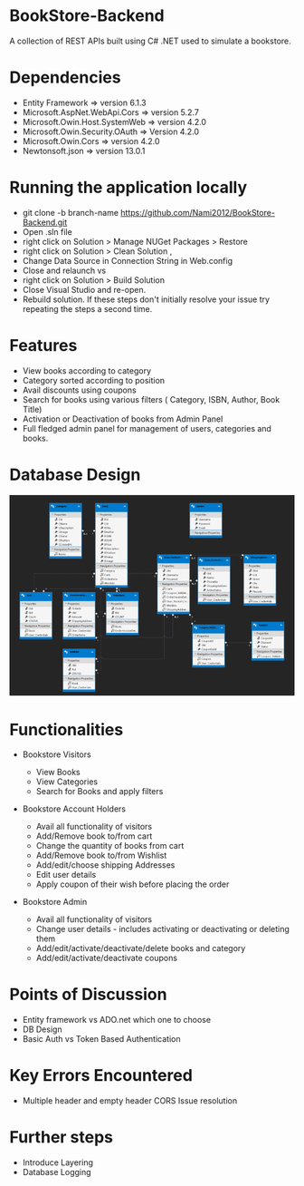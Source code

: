 # BookStore-Backend

A collection of REST APIs built using C# .NET used to simulate a bookstore.

# Dependencies
* Entity Framework => version 6.1.3
* Microsoft.AspNet.WebApi.Cors => version 5.2.7  
* Microsoft.Owin.Host.SystemWeb => version 4.2.0 
* Microsoft.Owin.Security.OAuth => Version 4.2.0 
* Microsoft.Owin.Cors => version 4.2.0 
* Newtonsoft.json => version 13.0.1

# Running the application locally
* git clone -b branch-name https://github.com/Nami2012/BookStore-Backend.git <br />
* Open .sln file <br />
* right click on Solution > Manage NUGet Packages > Restore <br />
* right click on Solution > Clean Solution ,  <br />
* Change Data Source in Connection String in Web.config <br />
* Close and relaunch vs <br />
* right click on Solution > Build Solution <br />
* Close Visual Studio and re-open. <br />
* Rebuild solution. 
If these steps don't initially resolve your issue try repeating the steps a second time.  <br />

# Features
* View books according to category
* Category sorted according to position
* Avail discounts using coupons
* Search for books using various filters ( Category, ISBN, Author, Book Title)
* Activation or Deactivation of books from Admin Panel
* Full fledged admin panel for management of users, categories and books.

# Database Design
![DB Design](Database.png)

# Functionalities
* Bookstore Visitors
  * View Books
  * View Categories
  * Search for Books and apply filters
* Bookstore Account Holders 
  * Avail all functionality of visitors
  * Add/Remove book to/from cart
  * Change the quantity of books from cart
  * Add/Remove book to/from Wishlist
  * Add/edit/choose shipping Addresses 
  * Edit user details
  * Apply coupon of their wish before placing the order
  
* Bookstore Admin
  * Avail all functionality of visitors
  * Change user details - includes activating or deactivating or deleting them
  * Add/edit/activate/deactivate/delete books and category
  * Add/edit/activate/deactivate coupons

# Points of Discussion
* Entity framework vs ADO.net which one to choose
* DB Design 
* Basic Auth vs Token Based Authentication

# Key Errors Encountered
* Multiple header and empty header CORS Issue resolution

# Further steps
* Introduce Layering
* Database Logging

